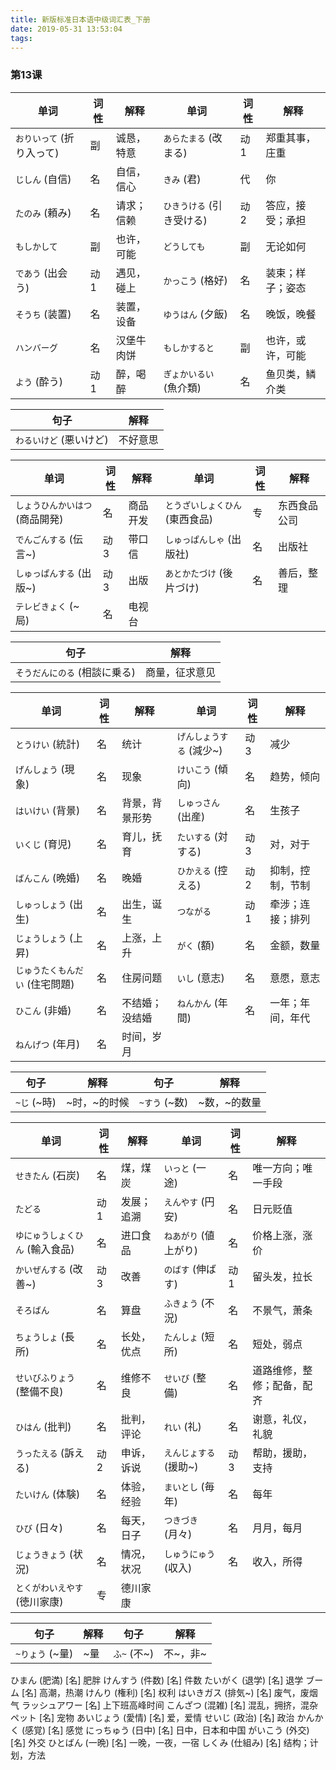 ```yaml
---
title: 新版标准日本语中级词汇表_下册
date: 2019-05-31 13:53:04
tags:
---
```

### 第13课

单词                     | 词性 | 解释      |  单词                   | 词性 | 解释
------------------------|------|-----------|-------------------------|-----|-----
`おりいって` (折り入って) | 副   | 诚恳，特意 | `あらたまる` (改まる)     | 动1 | 郑重其事，庄重
`じしん` (自信)          | 名   | 自信，信心 | `きみ` (君)              | 代  | 你
`たのみ` (頼み)          | 名   | 请求；信赖 | `ひきうける` (引き受ける) | 动2 | 答应，接受；承担
`もしかして`             | 副   | 也许，可能 | `どうしても`             | 副  | 无论如何
`であう` (出会う)        | 动1  | 遇见，碰上 | `かっこう` (格好)         | 名 | 装束；样子；姿态
`そうち` (装置)          | 名   | 装置，设备 | `ゆうはん` (夕飯)         | 名 | 晚饭，晚餐
`ハンバーグ`             | 名   | 汉堡牛肉饼 | `もしかすると`            | 副 | 也许，或许，可能
`よう` (酔う)            | 动1  | 醉，喝醉   | `ぎょかいるい` (魚介類)   | 名 | 鱼贝类，鳞介类

句子                  | 解释
----------------------|-----
`わるいけど` (悪いけど) | 不好意思

单词                         | 词性 | 解释      |  单词                        | 词性 | 解释
-----------------------------|------|----------|------------------------------|-----|-----
`しょうひんかいはつ` (商品開発) | 名   | 商品开发 | `とうざいしょくひん` (東西食品) | 专  | 东西食品公司
`でんごんする` (伝言~)         | 动3  | 带口信   | `しゅっぱんしゃ` (出版社)       | 名  | 出版社
`しゅっぱんする` (出版~)       | 动3  | 出版     | `あとかたづけ` (後片づけ)       | 名  | 善后，整理
`テレビきょく` (~局)           | 名   | 电视台

句子                         | 解释
----------------------------|-----
`そうだんにのる` (相談に乗る) | 商量，征求意见

单词                         | 词性 | 解释          |  单词                  | 词性 | 解释
-----------------------------|------|--------------|------------------------|-----|-----
`とうけい` (統計)             | 名   | 统计          | `げんしょうする` (減少~) | 动3 | 减少
`げんしょう` (現象)           | 名   | 现象          | `けいこう` (傾向)        | 名  | 趋势，倾向
`はいけい` (背景)             | 名   | 背景，背景形势 | `しゅっさん` (出産)      | 名  | 生孩子
`いくじ` (育児)               | 名   | 育儿，抚育    | `たいする` (対する)      | 动3  | 对，对于
`ばんこん` (晩婚)             | 名   | 晚婚          | `ひかえる` (控える)      | 动2 | 抑制，控制，节制
`しゅっしょう` (出生)          | 名  | 出生，诞生     | `つながる`              | 动1 | 牵涉；连接；排列
`じょうしょう` (上昇)          | 名  | 上涨，上升     | `がく` (額)             | 名  | 金额，数量
`じゅうたくもんだい` (住宅問題) | 名  | 住房问题       | `いし` (意志)           | 名  | 意愿，意志
`ひこん` (非婚)               | 名   | 不结婚；没结婚 | `ねんかん` (年間)        | 名  | 一年；年间，年代
`ねんげつ` (年月)             | 名   | 时间，岁月

句子        | 解释        | 句子          | 解释
------------|-------------|--------------|-----
`~じ` (~時) | ~时，~的时候 | `~すう` (~数) | ~数，~的数量

单词                         | 词性 | 解释       |  单词                  | 词性 | 解释
-----------------------------|------|-----------|------------------------|-----|-----
`せきたん` (石炭)             | 名   | 煤，煤炭   | `いっと` (一途)         | 名  | 唯一方向；唯一手段
`たどる`                      | 动1  | 发展；追溯 | `えんやす` (円安)        | 名  | 日元贬值
`ゆにゅうしょくひん` (輸入食品) | 名   | 进口食品   | `ねあがり` (値上がり)     | 名  | 价格上涨，涨价
`かいぜんする` (改善~)         | 动3  | 改善       | `のばす` (伸ばす)         | 动1 | 留头发，拉长
`そろばん`                    | 名   | 算盘       | `ふきょう` (不況)          | 名 | 不景气，萧条
`ちょうしょ` (長所)            | 名  | 长处，优点  | `たんしょ` (短所)          | 名 | 短处，弱点
`せいびふりょう` (整備不良)     | 名  | 维修不良   | `せいび` (整備)            | 名 | 道路维修，整修；配备，配齐
`ひはん` (批判)                | 名  | 批判，评论 | `れい` (礼)                | 名 | 谢意，礼仪，礼貌
`うったえる` (訴える)          | 动2  | 申诉，诉说 | `えんじょする` (援助~)     | 动3 | 帮助，援助，支持
`たいけん` (体験)              | 名   | 体验，经验 | `まいとし` (毎年)          | 名 | 每年
`ひび` (日々)                  | 名   | 每天，日子 | `つきづき` (月々)         | 名 | 月月，每月
`じょうきょう` (状況)           | 名  | 情况，状况  | `しゅうにゅう` (収入)     | 名 | 收入，所得
`とくがわいえやす` (徳川家康)    | 专  | 德川家康

句子           | 解释  | 句子        | 解释
---------------|------|-------------|-----
`~りょう` (~量) | ~量  | `ふ~` (不~) | 不~，非~

ひまん (肥満) [名] 肥胖
けんすう (件数) [名] 件数
たいがく (退学) [名] 退学
ブーム [名] 高潮，热潮
けんり (権利) [名] 权利
はいきガス (排気~) [名] 废气，废烟气
ラッシュアワー [名] 上下班高峰时间
こんざつ (混雑) [名] 混乱，拥挤，混杂
ペット [名] 宠物
あいじょう (愛情) [名] 爱，爱情
せいじ (政治) [名] 政治
かんかく (感覚) [名] 感觉
にっちゅう (日中) [名] 日中，日本和中国
がいこう (外交) [名] 外交
ひとばん (一晩) [名] 一晚，一夜，一宿
しくみ (仕組み) [名] 结构；计划，方法